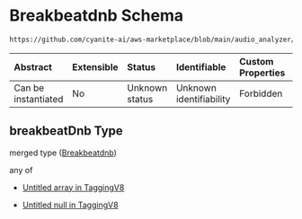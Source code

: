 # Breakbeatdnb Schema

```txt
https://github.com/cyanite-ai/aws-marketplace/blob/main/audio_analyzer/schemes/marketplace_v1/schema/TaggingV8.schema.json#/$defs/SubgenreSegmentsV1/properties/breakbeatDnb
```



| Abstract            | Extensible | Status         | Identifiable            | Custom Properties | Additional Properties | Access Restrictions | Defined In                                                                     |
| :------------------ | :--------- | :------------- | :---------------------- | :---------------- | :-------------------- | :------------------ | :----------------------------------------------------------------------------- |
| Can be instantiated | No         | Unknown status | Unknown identifiability | Forbidden         | Allowed               | none                | [TaggingV8.schema.json\*](../out/TaggingV8.schema.json "open original schema") |

## breakbeatDnb Type

merged type ([Breakbeatdnb](taggingv8-defs-subgenresegmentsv1-properties-breakbeatdnb.md))

any of

* [Untitled array in TaggingV8](taggingv8-defs-subgenresegmentsv1-properties-breakbeatdnb-anyof-0.md "check type definition")

* [Untitled null in TaggingV8](taggingv8-defs-subgenresegmentsv1-properties-breakbeatdnb-anyof-1.md "check type definition")
